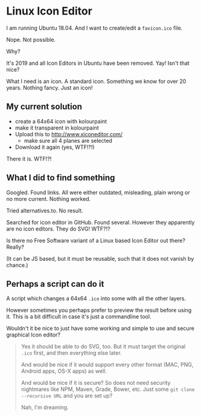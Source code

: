# Linux Icon Editor

I am running Ubuntu 18.04.  And I want to create/edit a `favicon.ico` file.

Nope.  Not possible.

Why?

It's 2019 and all Icon Editors in Ubuntu have been removed.  Yay!  Isn't that nice?

What I need is an icon.  A standard icon.  Something we know for over 20 years.  Nothing fancy.  Just an icon!


## My current solution

- create a 64x64 icon with kolourpaint
- make it transparent in kolourpaint
- Upload this to http://www.xiconeditor.com/
  - make sure all 4 planes are selected
- Download it again (yes, WTF!?!)

There it is.  WTF!?!


## What I did to find something

Googled.  Found links.  All were either outdated, misleading, plain wrong or no more current.  Nothing worked.

Tried alternatives.to.  No result.

Searched for icon editor in GitHub.  Found several.  However they apparently are no icon editors.  They do SVG!  WTF?!?

Is there no Free Software variant of a Linux based Icon Editor out there?  Really?

(It can be JS based, but it must be reusable, such that it does not vanish by chance.)


## Perhaps a script can do it

A script which changes a 64x64 `.ico` into some with all the other layers.

However sometimes you perhaps prefer to preview the result before using it.
This is a bit difficult in case it's just a commandline tool.

Wouldn't it be nice to just have some working and simple to use and secure graphical Icon editor?

> Yes it should be able to do SVG, too.
> But it must target the original `.ico` first, and then everything else later.
>
> And would be nice if it would support every other format (MAC, PNG, Android apps, OS-X apps) as well.
>
> And would be nice if it is secure?
> So does not need security nightmares like NPM, Maven, Grade, Bower, etc.
> Just some `git clone --recursive URL` and you are set up?
>
> Nah, I'm dreaming.
